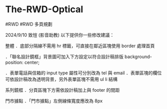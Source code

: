 # The-RWD-Optical
#RWD  #RWD 多頁規劃


2024/9/10 致愷 (影音助教)
以下提供你一些修改建議：

整體
．底部分隔線不需用 hr 標籤，可直接在鄰近區塊使用 border 處理首頁

．「聯名設計鏡框」背景圖可加入下方設定以符合設計稿排版
background-position: center;

．表單電話與信箱的 input type 屬性可分別改為 tel 與 email
．表單區塊的欄位可依設計稿改為透明背景，另外表單區塊不需用 ul li 結構

系列鏡框
．分頁區塊下方需依設計稿加上與 footer 的間距

門市據點
．「門市據點」左側線條寬度應改為 8px
